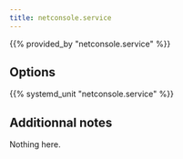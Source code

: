 ```yaml
---
title: netconsole.service
---
```


{{% provided_by "netconsole.service" %}}

## Options

{{% systemd_unit "netconsole.service" %}}

## Additionnal notes

Nothing here.